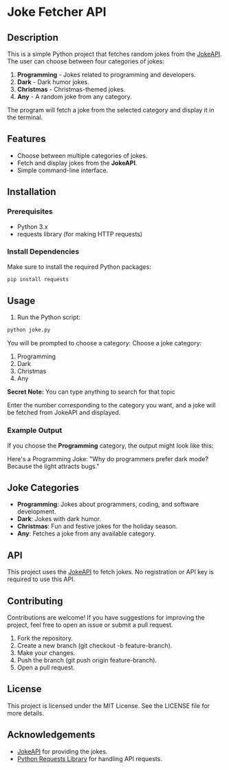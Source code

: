 # Joke Fetcher API

## Description

This is a simple Python project that fetches random jokes from the [JokeAPI](https://jokeapi.dev/). The user can choose between four categories of jokes:

1.  **Programming** - Jokes related to programming and developers.
2.  **Dark** - Dark humor jokes.
3.  **Christmas** - Christmas-themed jokes.
4.  **Any** - A random joke from any category.

The program will fetch a joke from the selected category and display it in the terminal.

## Features

-   Choose between multiple categories of jokes.
-   Fetch and display jokes from the **JokeAPI**.
-   Simple command-line interface.

## Installation

### Prerequisites

-   Python 3.x
-   requests library (for making HTTP requests)

### Install Dependencies

Make sure to install the required Python packages:

```bash
pip install requests
````

## Usage

1.  Run the Python script:

```bash
python joke.py
```
You will be prompted to choose a category:
Choose a joke category:
1. Programming
2. Dark
3. Christmas
4. Any

**Secret Note:** You can type anything to search for that topic 

Enter the number corresponding to the category you want, and a joke will be fetched from JokeAPI and displayed.

### Example Output

If you choose the **Programming** category, the output might look like this:

Here's a Programming Joke:
"Why do programmers prefer dark mode? Because the light attracts bugs."
    

## Joke Categories

-   **Programming**: Jokes about programmers, coding, and software development.
-   **Dark**: Jokes with dark humor.
-   **Christmas**: Fun and festive jokes for the holiday season.
-   **Any**: Fetches a joke from any available category.

## API

This project uses the [JokeAPI](https://jokeapi.dev/) to fetch jokes. No registration or API key is required to use this API.

## Contributing

Contributions are welcome! If you have suggestions for improving the project, feel free to open an issue or submit a pull request.

1.  Fork the repository.
2.  Create a new branch (git checkout -b feature-branch).
3.  Make your changes.
4.  Push the branch (git push origin feature-branch).
5.  Open a pull request.

## License

This project is licensed under the MIT License. See the LICENSE file for more details.

## Acknowledgements

-   [JokeAPI](https://jokeapi.dev/) for providing the jokes.
-   [Python Requests Library](https://docs.python-requests.org/) for handling API requests.